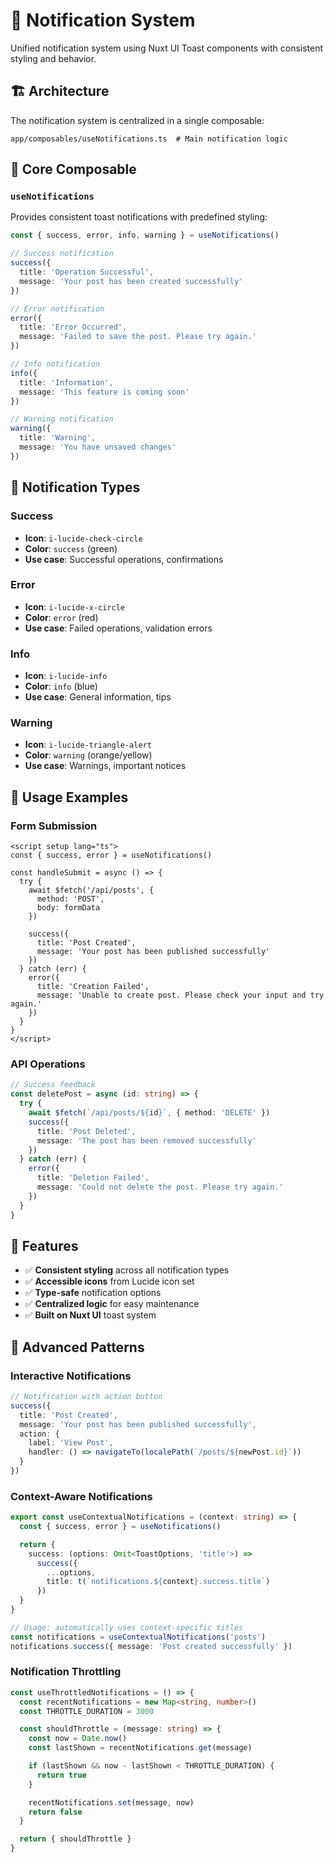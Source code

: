 # 🔔 Notification System

Unified notification system using Nuxt UI Toast components with consistent styling and behavior.

## 🏗️ Architecture

The notification system is centralized in a single composable:

```
app/composables/useNotifications.ts  # Main notification logic
```

## 🔧 Core Composable

### `useNotifications`

Provides consistent toast notifications with predefined styling:

```typescript
const { success, error, info, warning } = useNotifications()

// Success notification
success({
  title: 'Operation Successful',
  message: 'Your post has been created successfully'
})

// Error notification
error({
  title: 'Error Occurred',
  message: 'Failed to save the post. Please try again.'
})

// Info notification
info({
  title: 'Information',
  message: 'This feature is coming soon'
})

// Warning notification
warning({
  title: 'Warning',
  message: 'You have unsaved changes'
})
```

## 🎨 Notification Types

### Success

- **Icon**: `i-lucide-check-circle`
- **Color**: `success` (green)
- **Use case**: Successful operations, confirmations

### Error

- **Icon**: `i-lucide-x-circle`
- **Color**: `error` (red)
- **Use case**: Failed operations, validation errors

### Info

- **Icon**: `i-lucide-info`
- **Color**: `info` (blue)
- **Use case**: General information, tips

### Warning

- **Icon**: `i-lucide-triangle-alert`
- **Color**: `warning` (orange/yellow)
- **Use case**: Warnings, important notices

## 🚀 Usage Examples

### Form Submission

```vue
<script setup lang="ts">
const { success, error } = useNotifications()

const handleSubmit = async () => {
  try {
    await $fetch('/api/posts', {
      method: 'POST',
      body: formData
    })

    success({
      title: 'Post Created',
      message: 'Your post has been published successfully'
    })
  } catch (err) {
    error({
      title: 'Creation Failed',
      message: 'Unable to create post. Please check your input and try again.'
    })
  }
}
</script>
```

### API Operations

```typescript
// Success feedback
const deletePost = async (id: string) => {
  try {
    await $fetch(`/api/posts/${id}`, { method: 'DELETE' })
    success({
      title: 'Post Deleted',
      message: 'The post has been removed successfully'
    })
  } catch (err) {
    error({
      title: 'Deletion Failed',
      message: 'Could not delete the post. Please try again.'
    })
  }
}
```

## 🌟 Features

- ✅ **Consistent styling** across all notification types
- ✅ **Accessible icons** from Lucide icon set
- ✅ **Type-safe** notification options
- ✅ **Centralized logic** for easy maintenance
- ✅ **Built on Nuxt UI** toast system

## 🎯 Advanced Patterns

### Interactive Notifications

```typescript
// Notification with action button
success({
  title: 'Post Created',
  message: 'Your post has been published successfully',
  action: {
    label: 'View Post',
    handler: () => navigateTo(localePath(`/posts/${newPost.id}`))
  }
})
```

### Context-Aware Notifications

```typescript
export const useContextualNotifications = (context: string) => {
  const { success, error } = useNotifications()

  return {
    success: (options: Omit<ToastOptions, 'title'>) =>
      success({
        ...options,
        title: t(`notifications.${context}.success.title`)
      })
  }
}

// Usage: automatically uses context-specific titles
const notifications = useContextualNotifications('posts')
notifications.success({ message: 'Post created successfully' })
```

### Notification Throttling

```typescript
const useThrottledNotifications = () => {
  const recentNotifications = new Map<string, number>()
  const THROTTLE_DURATION = 3000

  const shouldThrottle = (message: string) => {
    const now = Date.now()
    const lastShown = recentNotifications.get(message)

    if (lastShown && now - lastShown < THROTTLE_DURATION) {
      return true
    }

    recentNotifications.set(message, now)
    return false
  }

  return { shouldThrottle }
}
```
